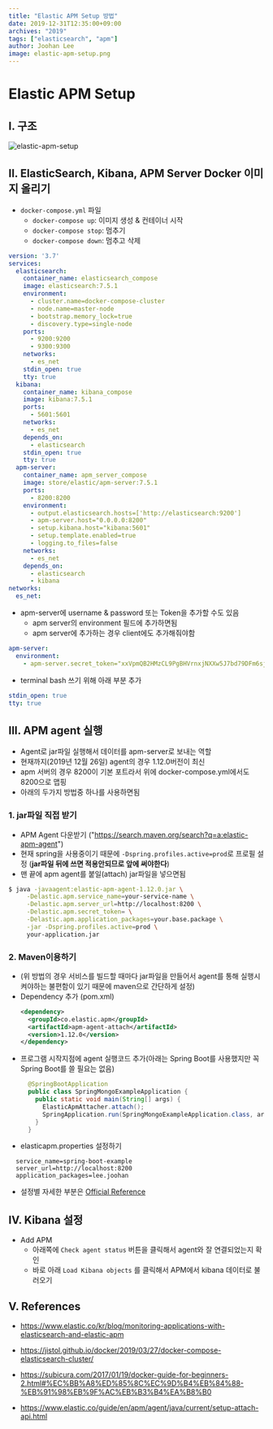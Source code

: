 ```yaml
---
title: "Elastic APM Setup 방법"
date: 2019-12-31T12:35:00+09:00
archives: "2019"
tags: ["elasticsearch", "apm"]
author: Joohan Lee
image: elastic-apm-setup.png
---
```



# Elastic APM Setup

## I. 구조

![elastic-apm-setup](elastic-apm-setup.png)

## II. ElasticSearch, Kibana, APM Server Docker 이미지 올리기

- `docker-compose.yml` 파일
  - `docker-compose up`: 이미지 생성 & 컨테이너 시작
  - `docker-compose stop`: 멈추기
  - `docker-compose down`: 멈추고 삭제


```yaml
version: '3.7'
services:
  elasticsearch:
    container_name: elasticsearch_compose
    image: elasticsearch:7.5.1
    environment:
      - cluster.name=docker-compose-cluster
      - node.name=master-node
      - bootstrap.memory_lock=true
      - discovery.type=single-node
    ports:
      - 9200:9200
      - 9300:9300
    networks:
      - es_net
    stdin_open: true
    tty: true
  kibana:
    container_name: kibana_compose
    image: kibana:7.5.1
    ports:
      - 5601:5601
    networks:
      - es_net
    depends_on:
      - elasticsearch
    stdin_open: true
    tty: true
  apm-server:
    container_name: apm_server_compose
    image: store/elastic/apm-server:7.5.1
    ports:
      - 8200:8200
    environment:
      - output.elasticsearch.hosts=['http://elasticsearch:9200']
      - apm-server.host="0.0.0.0:8200"
      - setup.kibana.host="kibana:5601"
      - setup.template.enabled=true
      - logging.to_files=false
    networks:
      - es_net
    depends_on:
      - elasticsearch
      - kibana
networks:
  es_net:

```

- apm-server에 username & password 또는 Token을 추가할 수도 있음
  - apm server의 environment 필드에 추가하면됨
  - apm server에 추가하는 경우 client에도 추가해줘야함

```yaml
apm-server:
  environment:
    - apm-server.secret_token="xxVpmQB2HMzCL9PgBHVrnxjNXXw5J7bd79DFm6sjBJR5HPXDhcF8MSb3vv4bpg44"
```

- terminal bash 쓰기 위해 아래 부분 추가

```yaml
stdin_open: true
tty: true
```

## III. APM agent 실행

- Agent로 jar파일 실행해서 데이터를 apm-server로 보내는 역할
- 현재까지(2019년 12월 26일) agent의 경우 1.12.0버전이 최신
- apm 서버의 경우 8200이 기본 포트라서 위에 docker-compose.yml에서도 8200으로 맵핑
- 아래의 두가지 방법중 하나를 사용하면됨

### 1. jar파일 직접 받기
   - APM Agent 다운받기 ("https://search.maven.org/search?q=a:elastic-apm-agent")
   - 현재 spring을 사용중이기 때문에 `-Dspring.profiles.active=prod`로 프로필 설정
      (**jar파일 뒤에 쓰면 적용안되므로 앞에 써야한다**)
   - 맨 끝에 apm agent를 붙일(attach) jar파일을 넣으면됨

```bash
$ java -javaagent:elastic-apm-agent-1.12.0.jar \
     -Delastic.apm.service_name=your-service-name \
     -Delastic.apm.server_url=http://localhost:8200 \
     -Delastic.apm.secret_token= \
     -Delastic.apm.application_packages=your.base.package \
     -jar -Dspring.profiles.active=prod \
     your-application.jar
```

### 2. Maven이용하기 
  - (위 방법의 경우 서비스를 빌드할 때마다 jar파일을 만들어서 agent를 통해 실행시켜야하는 불편함이 있기 때문에 maven으로 간단하게 설정)
  - Dependency 추가 (pom.xml)
    ```xml
    <dependency>
      <groupId>co.elastic.apm</groupId>
      <artifactId>apm-agent-attach</artifactId>
      <version>1.12.0</version>
    </dependency>
    ```
  - 프로그램 시작지점에 agent 실행코드 추가(아래는 Spring Boot를 사용했지만 꼭 Spring Boot를 쓸 필요는 없음)
    ```java
      @SpringBootApplication
      public class SpringMongoExampleApplication {
        public static void main(String[] args) {
          ElasticApmAttacher.attach();
          SpringApplication.run(SpringMongoExampleApplication.class, args);
        }
      }
    ```
  - elasticapm.properties 설정하기
  ```properties
    service_name=spring-boot-example
    server_url=http://localhost:8200
    application_packages=lee.joohan
  ```
  - 설정별 자세한 부분은 [Official Reference](https://www.elastic.co/guide/en/apm/agent/java/current/config-reference-properties-file.html)

  
## IV. Kibana 설정

- Add APM
  - 아래쪽에 `Check agent status` 버튼을 클릭해서 agent와 잘 연결되었는지 확인
  - 바로 아래 `Load Kibana objects` 를 클릭해서 APM에서 kibana 데이터로 불러오기


## V. References

- https://www.elastic.co/kr/blog/monitoring-applications-with-elasticsearch-and-elastic-apm

- https://jistol.github.io/docker/2019/03/27/docker-compose-elasticsearch-cluster/

- https://subicura.com/2017/01/19/docker-guide-for-beginners-2.html#%EC%BB%A8%ED%85%8C%EC%9D%B4%EB%84%88-%EB%91%98%EB%9F%AC%EB%B3%B4%EA%B8%B0
- https://www.elastic.co/guide/en/apm/agent/java/current/setup-attach-api.html
